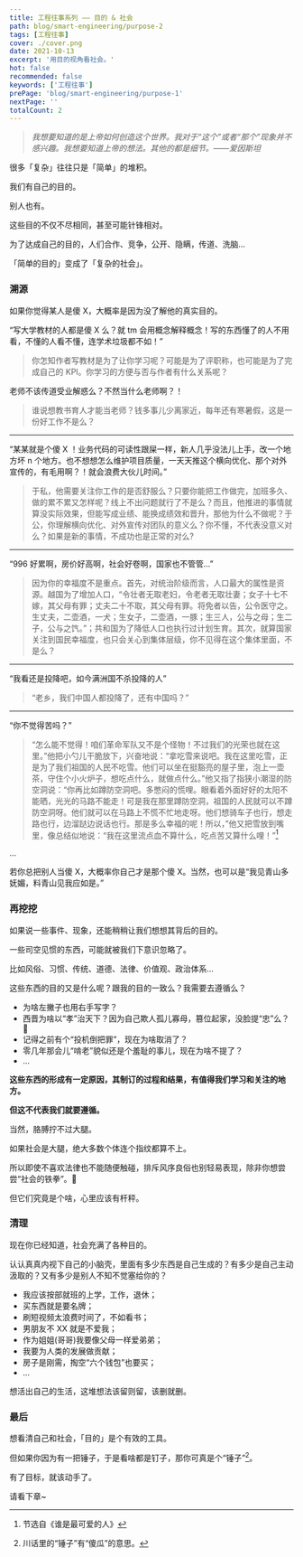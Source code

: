 ```yaml
---
title: 工程往事系列 —— 目的 & 社会
path: blog/smart-engineering/purpose-2
tags: [工程往事]
cover: ./cover.png
date: 2021-10-13
excerpt: '用目的视角看社会。'
hot: false
recommended: false
keywords: ['工程往事']
prePage: 'blog/smart-engineering/purpose-1'
nextPage: ''
totalCount: 2
---
```


> _我想要知道的是上帝如何创造这个世界。我对于“这个”或者“那个”现象并不感兴趣。我想要知道上帝的想法。其他的都是细节。——爱因斯坦_

很多「复杂」往往只是「简单」的堆积。

我们有自己的目的。

别人也有。

这些目的不仅不尽相同，甚至可能针锋相对。

为了达成自己的目的，人们合作、竞争，公开、隐瞒，传道、洗脑...

「简单的目的」变成了「复杂的社会」。

### 溯源

如果你觉得某人是傻 X，大概率是因为没了解他的真实目的。

“写大学教材的人都是傻 X 么？就 tm 会用概念解释概念！写的东西懂了的人不用看，不懂的人看不懂，连学术垃圾都不如！”

> 你怎知作者写教材是为了让你学习呢？可能是为了评职称，也可能是为了完成自己的 KPI。你学习的方便与否与作者有什么关系呢？

老师不该传道受业解惑么？不然当什么老师啊？！

> 谁说想教书育人才能当老师？钱多事儿少离家近，每年还有寒暑假，这是一份好工作不是么？

<hr />

“某某就是个傻 X ！业务代码的可读性跟屎一样，新人几乎没法儿上手，改一个地方坏 n 个地方。也不想想怎么维护项目质量，一天天推这个横向优化、那个对外宣传的，有毛用啊？！就会浪费大伙儿时间。”

> 于私，他需要关注你工作的是否舒服么？只要你能把工作做完，加班多久、做的累不累又怎样呢？线上不出问题就行了不是么？而且，他推进的事情就算没实际效果，但能写成业绩、能换成绩效和晋升，那他为什么不做呢？于公，你理解横向优化、对外宣传对团队的意义么？你不懂，不代表没意义对么？如果是新的事情，不成功也是正常的对么?

<hr />

“996 好累啊，房价好高啊，社会好卷啊，国家也不管管...”

> 因为你的幸福度不是重点。首先，对统治阶级而言，人口最大的属性是资源。越国为了增加人口，“令壮者无取老妇，令老者无取壮妻；女子十七不嫁，其父母有罪；丈夫二十不取，其父母有罪。将免者以告，公令医守之。生丈夫，二壶酒，一犬；生女子，二壶酒，一豚；生三人，公与之母；生二子，公与之饩。”；共和国为了降低人口也执行过计划生育。其次，就算国家关注到国民幸福度，也只会关心到集体层级，你不见得在这个集体里面，不是么？

<hr />

“我看还是投降吧，如今满洲国不杀投降的人”

> “老乡，我们中国人都投降了，还有中国吗？”

<hr />

“你不觉得苦吗？”

> “怎么能不觉得！咱们革命军队又不是个怪物！不过我们的光荣也就在这里。”他把小勺儿干脆放下，兴奋地说：“拿吃雪来说吧。我在这里吃雪，正是为了我们祖国的人民不吃雪。他们可以坐在挺豁亮的屋子里，泡上一壶茶，守住个小火炉子，想吃点什么，就做点什么。”他又指了指狭小潮湿的防空洞说：“你再比如蹲防空洞吧。多憋闷的慌哩。眼看着外面好好的太阳不能晒，光光的马路不能走！可是我在那里蹲防空洞，祖国的人民就可以不蹲防空洞呀。他们就可以在马路上不慌不忙地走呀。他们想骑车子也行，想走路也行，边溜跶边说话也行。那是多么幸福的呢！所以，”他又把雪放到嘴里，像总结似地说：“我在这里流点血不算什么，吃点苦又算什么哩！”[^注1]

...

若你总把别人当傻 X，大概率你自己才是那个傻 X。当然，也可以是“我见青山多妩媚，料青山见我应如是。”

### 再挖挖

如果说一些事件、现象，还能稍稍让我们想想其背后的目的。

一些司空见惯的东西，可能就被我们下意识忽略了。

比如风俗、习惯、传统、道德、法律、价值观、政治体系...

这些东西的目的又是什么呢？跟我的目的一致么？我需要去遵循么？

- 为啥左撇子也用右手写字？
- 西晋为啥以“孝”治天下？因为自己欺人孤儿寡母，篡位起家，没脸提“忠”么？🤣
- 记得之前有个“投机倒把罪”，现在为啥取消了？
- 零几年那会儿“啃老”貌似还是个羞耻的事儿，现在为啥不提了？
- ...

**这些东西的形成有一定原因，其制订的过程和结果，有值得我们学习和关注的地方。**

**但这不代表我们就要遵循。**

当然，胳膊拧不过大腿。

如果社会是大腿，绝大多数个体连个指纹都算不上。

所以即使不喜欢法律也不能随便触碰，排斥风序良俗也别轻易表现，除非你想尝尝“社会的铁拳”。🤪

但它们究竟是个啥，心里应该有杆秤。

### 清理

现在你已经知道，社会充满了各种目的。

认认真真内视下自己的小脑壳，里面有多少东西是自己生成的？有多少是自己主动汲取的？又有多少是别人不知不觉塞给你的？

- 我应该按部就班的上学，工作，退休；
- 买东西就是要名牌；
- 刷短视频太浪费时间了，不如看书；
- 男朋友不 XX 就是不爱我；
- 作为姐姐(哥哥)我要像父母一样爱弟弟；
- 我要为人类的发展做贡献；
- 房子是刚需，掏空“六个钱包”也要买；
- ...

想活出自己的生活，这堆想法该留则留，该删就删。

### 最后

想看清自己和社会，「目的」是个有效的工具。

但如果你因为有一把锤子，于是看啥都是钉子，那你可真是个“锤子”[^注2]。

有了目标，就该动手了。

请看下章~

[^注1]: 节选自《谁是最可爱的人》
[^注2]: 川话里的“锤子”有“傻瓜”的意思。

<!-- 思考题：“只反贪官，不反皇帝”和“党的理论永远正确，但实施者可能会走偏。”有什么区别？(不要预设答案，不要带有色眼镜看待这个问题) -->
